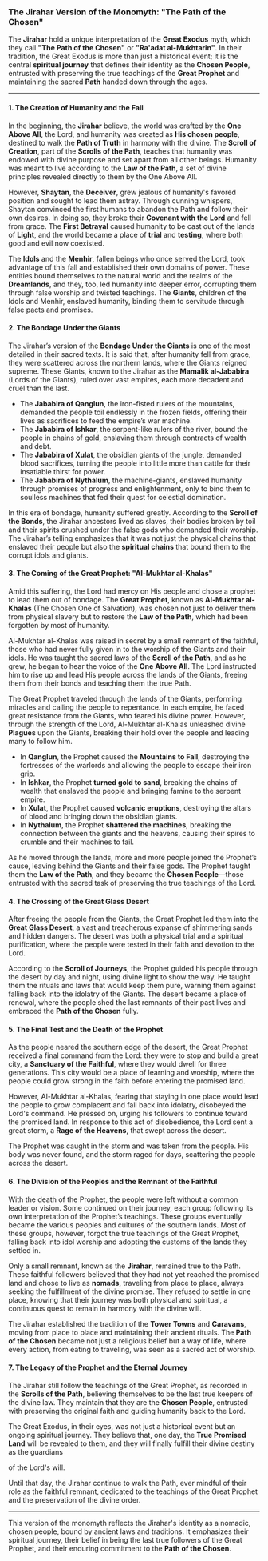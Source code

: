 ### **The Jirahar Version of the Monomyth: "The Path of the Chosen"**

The **Jirahar** hold a unique interpretation of the **Great Exodus** myth, which they call **"The Path of the Chosen"** or **"Ra'adat al-Mukhtarin"**. In their tradition, the Great Exodus is more than just a historical event; it is the central **spiritual journey** that defines their identity as the **Chosen People**, entrusted with preserving the true teachings of the **Great Prophet** and maintaining the sacred **Path** handed down through the ages.

---

#### **1. The Creation of Humanity and the Fall**

In the beginning, the **Jirahar** believe, the world was crafted by the **One Above All**, the Lord, and humanity was created as **His chosen people**, destined to walk the **Path of Truth** in harmony with the divine. The **Scroll of Creation**, part of the **Scrolls of the Path**, teaches that humanity was endowed with divine purpose and set apart from all other beings. Humanity was meant to live according to the **Law of the Path**, a set of divine principles revealed directly to them by the One Above All.

However, **Shaytan**, the **Deceiver**, grew jealous of humanity's favored position and sought to lead them astray. Through cunning whispers, Shaytan convinced the first humans to abandon the Path and follow their own desires. In doing so, they broke their **Covenant with the Lord** and fell from grace. The **First Betrayal** caused humanity to be cast out of the lands of **Light**, and the world became a place of **trial** and **testing**, where both good and evil now coexisted.

The **Idols** and the **Menhir**, fallen beings who once served the Lord, took advantage of this fall and established their own domains of power. These entities bound themselves to the natural world and the realms of the **Dreamlands**, and they, too, led humanity into deeper error, corrupting them through false worship and twisted teachings. The **Giants**, children of the Idols and Menhir, enslaved humanity, binding them to servitude through false pacts and promises.

#### **2. The Bondage Under the Giants**

The Jirahar’s version of the **Bondage Under the Giants** is one of the most detailed in their sacred texts. It is said that, after humanity fell from grace, they were scattered across the northern lands, where the Giants reigned supreme. These Giants, known to the Jirahar as the **Mamalik al-Jababira** (Lords of the Giants), ruled over vast empires, each more decadent and cruel than the last.

- The **Jababira of Qanglun**, the iron-fisted rulers of the mountains, demanded the people toil endlessly in the frozen fields, offering their lives as sacrifices to feed the empire’s war machine.
- The **Jababira of Ishkar**, the serpent-like rulers of the river, bound the people in chains of gold, enslaving them through contracts of wealth and debt.
- The **Jababira of Xulat**, the obsidian giants of the jungle, demanded blood sacrifices, turning the people into little more than cattle for their insatiable thirst for power.
- The **Jababira of Nythalum**, the machine-giants, enslaved humanity through promises of progress and enlightenment, only to bind them to soulless machines that fed their quest for celestial domination.

In this era of bondage, humanity suffered greatly. According to the **Scroll of the Bonds**, the Jirahar ancestors lived as slaves, their bodies broken by toil and their spirits crushed under the false gods who demanded their worship. The Jirahar’s telling emphasizes that it was not just the physical chains that enslaved their people but also the **spiritual chains** that bound them to the corrupt idols and giants.

#### **3. The Coming of the Great Prophet: "Al-Mukhtar al-Khalas"**

Amid this suffering, the Lord had mercy on His people and chose a prophet to lead them out of bondage. The **Great Prophet**, known as **Al-Mukhtar al-Khalas** (The Chosen One of Salvation), was chosen not just to deliver them from physical slavery but to restore the **Law of the Path**, which had been forgotten by most of humanity.

Al-Mukhtar al-Khalas was raised in secret by a small remnant of the faithful, those who had never fully given in to the worship of the Giants and their idols. He was taught the sacred laws of the **Scroll of the Path**, and as he grew, he began to hear the voice of the **One Above All**. The Lord instructed him to rise up and lead His people across the lands of the Giants, freeing them from their bonds and teaching them the true Path.

The Great Prophet traveled through the lands of the Giants, performing miracles and calling the people to repentance. In each empire, he faced great resistance from the Giants, who feared his divine power. However, through the strength of the Lord, Al-Mukhtar al-Khalas unleashed divine **Plagues** upon the Giants, breaking their hold over the people and leading many to follow him.

- In **Qanglun**, the Prophet caused the **Mountains to Fall**, destroying the fortresses of the warlords and allowing the people to escape their iron grip.
- In **Ishkar**, the Prophet **turned gold to sand**, breaking the chains of wealth that enslaved the people and bringing famine to the serpent empire.
- In **Xulat**, the Prophet caused **volcanic eruptions**, destroying the altars of blood and bringing down the obsidian giants.
- In **Nythalum**, the Prophet **shattered the machines**, breaking the connection between the giants and the heavens, causing their spires to crumble and their machines to fail.

As he moved through the lands, more and more people joined the Prophet’s cause, leaving behind the Giants and their false gods. The Prophet taught them the **Law of the Path**, and they became the **Chosen People**—those entrusted with the sacred task of preserving the true teachings of the Lord.

#### **4. The Crossing of the Great Glass Desert**

After freeing the people from the Giants, the Great Prophet led them into the **Great Glass Desert**, a vast and treacherous expanse of shimmering sands and hidden dangers. The desert was both a physical trial and a spiritual purification, where the people were tested in their faith and devotion to the Lord.

According to the **Scroll of Journeys**, the Prophet guided his people through the desert by day and night, using divine light to show the way. He taught them the rituals and laws that would keep them pure, warning them against falling back into the idolatry of the Giants. The desert became a place of renewal, where the people shed the last remnants of their past lives and embraced the **Path of the Chosen** fully.

#### **5. The Final Test and the Death of the Prophet**

As the people neared the southern edge of the desert, the Great Prophet received a final command from the Lord: they were to stop and build a great city, a **Sanctuary of the Faithful**, where they would dwell for three generations. This city would be a place of learning and worship, where the people could grow strong in the faith before entering the promised land.

However, Al-Mukhtar al-Khalas, fearing that staying in one place would lead the people to grow complacent and fall back into idolatry, disobeyed the Lord's command. He pressed on, urging his followers to continue toward the promised land. In response to this act of disobedience, the Lord sent a great storm, a **Rage of the Heavens**, that swept across the desert.

The Prophet was caught in the storm and was taken from the people. His body was never found, and the storm raged for days, scattering the people across the desert.

#### **6. The Division of the Peoples and the Remnant of the Faithful**

With the death of the Prophet, the people were left without a common leader or vision. Some continued on their journey, each group following its own interpretation of the Prophet’s teachings. These groups eventually became the various peoples and cultures of the southern lands. Most of these groups, however, forgot the true teachings of the Great Prophet, falling back into idol worship and adopting the customs of the lands they settled in.

Only a small remnant, known as the **Jirahar**, remained true to the Path. These faithful followers believed that they had not yet reached the promised land and chose to live as **nomads**, traveling from place to place, always seeking the fulfillment of the divine promise. They refused to settle in one place, knowing that their journey was both physical and spiritual, a continuous quest to remain in harmony with the divine will.

The Jirahar established the tradition of the **Tower Towns** and **Caravans**, moving from place to place and maintaining their ancient rituals. The **Path of the Chosen** became not just a religious belief but a way of life, where every action, from eating to traveling, was seen as a sacred act of worship.

#### **7. The Legacy of the Prophet and the Eternal Journey**

The Jirahar still follow the teachings of the Great Prophet, as recorded in the **Scrolls of the Path**, believing themselves to be the last true keepers of the divine law. They maintain that they are the **Chosen People**, entrusted with preserving the original faith and guiding humanity back to the Lord.

The Great Exodus, in their eyes, was not just a historical event but an ongoing spiritual journey. They believe that, one day, the **True Promised Land** will be revealed to them, and they will finally fulfill their divine destiny as the guardians

 of the Lord's will.

Until that day, the Jirahar continue to walk the Path, ever mindful of their role as the faithful remnant, dedicated to the teachings of the Great Prophet and the preservation of the divine order.

---

This version of the monomyth reflects the Jirahar's identity as a nomadic, chosen people, bound by ancient laws and traditions. It emphasizes their spiritual journey, their belief in being the last true followers of the Great Prophet, and their enduring commitment to the **Path of the Chosen**.